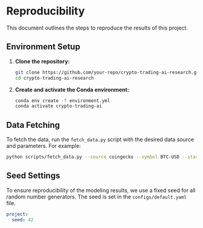 # Reproducibility

This document outlines the steps to reproduce the results of this project.

## Environment Setup

1.  **Clone the repository:**
    ```bash
    git clone https://github.com/your-repo/crypto-trading-ai-research.git
    cd crypto-trading-ai-research
    ```

2.  **Create and activate the Conda environment:**
    ```bash
    conda env create -f environment.yml
    conda activate crypto-trading-ai
    ```

## Data Fetching

To fetch the data, run the `fetch_data.py` script with the desired data source and parameters. For example:

```bash
python scripts/fetch_data.py --source coingecko --symbol BTC-USD --start 2020-01-01 --end 2024-12-31
```

## Seed Settings

To ensure reproducibility of the modeling results, we use a fixed seed for all random number generators. The seed is set in the `configs/default.yaml` file.

```yaml
project:
  seed: 42
```
